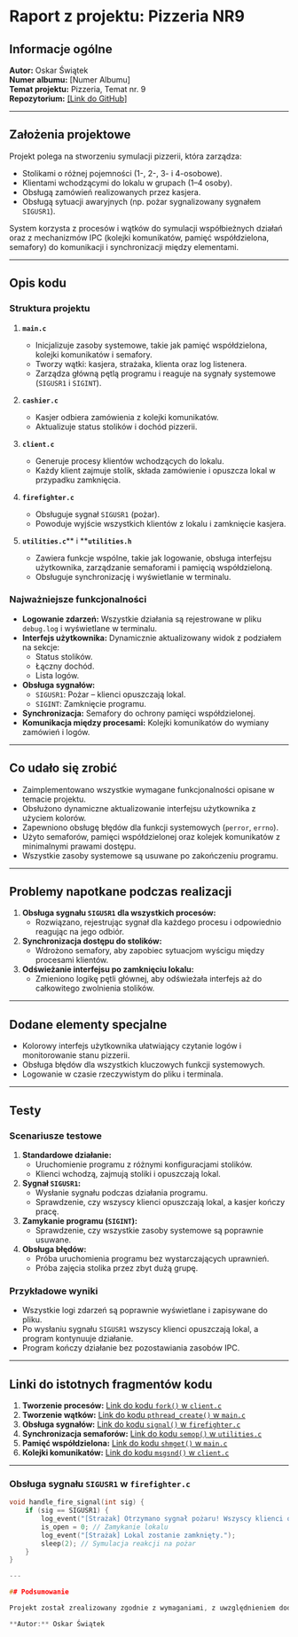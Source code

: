 # Raport z projektu: Pizzeria NR9

## Informacje ogólne

**Autor:** Oskar Świątek\
**Numer albumu:** [Numer Albumu]\
**Temat projektu:** Pizzeria, Temat nr. 9\
**Repozytorium:** [\[Link do GitHub\]](https://github.com/Holingo/Pizzeria-Simulation/)

---

## Założenia projektowe

Projekt polega na stworzeniu symulacji pizzerii, która zarządza:

- Stolikami o różnej pojemności (1-, 2-, 3- i 4-osobowe).
- Klientami wchodzącymi do lokalu w grupach (1–4 osoby).
- Obsługą zamówień realizowanych przez kasjera.
- Obsługą sytuacji awaryjnych (np. pożar sygnalizowany sygnałem `SIGUSR1`).

System korzysta z procesów i wątków do symulacji współbieżnych działań oraz z mechanizmów IPC (kolejki komunikatów, pamięć współdzielona, semafory) do komunikacji i synchronizacji między elementami.

---

## Opis kodu

### Struktura projektu

1. **`main.c`**

   - Inicjalizuje zasoby systemowe, takie jak pamięć współdzielona, kolejki komunikatów i semafory.
   - Tworzy wątki: kasjera, strażaka, klienta oraz log listenera.
   - Zarządza główną pętlą programu i reaguje na sygnały systemowe (`SIGUSR1` i `SIGINT`).

2. **`cashier.c`**

   - Kasjer odbiera zamówienia z kolejki komunikatów.
   - Aktualizuje status stolików i dochód pizzerii.

3. **`client.c`**

   - Generuje procesy klientów wchodzących do lokalu.
   - Każdy klient zajmuje stolik, składa zamówienie i opuszcza lokal w przypadku zamknięcia.

4. **`firefighter.c`**

   - Obsługuje sygnał `SIGUSR1` (pożar).
   - Powoduje wyjście wszystkich klientów z lokalu i zamknięcie kasjera.

5. **`utilities.c`**\*\* i \*\***`utilities.h`**

   - Zawiera funkcje wspólne, takie jak logowanie, obsługa interfejsu użytkownika, zarządzanie semaforami i pamięcią współdzieloną.
   - Obsługuje synchronizację i wyświetlanie w terminalu.

### Najważniejsze funkcjonalności

- **Logowanie zdarzeń:** Wszystkie działania są rejestrowane w pliku `debug.log` i wyświetlane w terminalu.
- **Interfejs użytkownika:** Dynamicznie aktualizowany widok z podziałem na sekcje:
  - Status stolików.
  - Łączny dochód.
  - Lista logów.
- **Obsługa sygnałów:**
  - `SIGUSR1`: Pożar – klienci opuszczają lokal.
  - `SIGINT`: Zamknięcie programu.
- **Synchronizacja:** Semafory do ochrony pamięci współdzielonej.
- **Komunikacja między procesami:** Kolejki komunikatów do wymiany zamówień i logów.

---

## Co udało się zrobić

- Zaimplementowano wszystkie wymagane funkcjonalności opisane w temacie projektu.
- Obsłużono dynamiczne aktualizowanie interfejsu użytkownika z użyciem kolorów.
- Zapewniono obsługę błędów dla funkcji systemowych (`perror`, `errno`).
- Użyto semaforów, pamięci współdzielonej oraz kolejek komunikatów z minimalnymi prawami dostępu.
- Wszystkie zasoby systemowe są usuwane po zakończeniu programu.

---

## Problemy napotkane podczas realizacji

1. **Obsługa sygnału ********`SIGUSR1`******** dla wszystkich procesów:**
   - Rozwiązano, rejestrując sygnał dla każdego procesu i odpowiednio reagując na jego odbiór.
2. **Synchronizacja dostępu do stolików:**
   - Wdrożono semafory, aby zapobiec sytuacjom wyścigu między procesami klientów.
3. **Odświeżanie interfejsu po zamknięciu lokalu:**
   - Zmieniono logikę pętli głównej, aby odświeżała interfejs aż do całkowitego zwolnienia stolików.

---

## Dodane elementy specjalne

- Kolorowy interfejs użytkownika ułatwiający czytanie logów i monitorowanie stanu pizzerii.
- Obsługa błędów dla wszystkich kluczowych funkcji systemowych.
- Logowanie w czasie rzeczywistym do pliku i terminala.

---

## Testy

### Scenariusze testowe

1. **Standardowe działanie:**
   - Uruchomienie programu z różnymi konfiguracjami stolików.
   - Klienci wchodzą, zajmują stoliki i opuszczają lokal.
2. **Sygnał ********`SIGUSR1`********:**
   - Wysłanie sygnału podczas działania programu.
   - Sprawdzenie, czy wszyscy klienci opuszczają lokal, a kasjer kończy pracę.
3. **Zamykanie programu (********`SIGINT`********):**
   - Sprawdzenie, czy wszystkie zasoby systemowe są poprawnie usuwane.
4. **Obsługa błędów:**
   - Próba uruchomienia programu bez wystarczających uprawnień.
   - Próba zajęcia stolika przez zbyt dużą grupę.

### Przykładowe wyniki

- Wszystkie logi zdarzeń są poprawnie wyświetlane i zapisywane do pliku.
- Po wysłaniu sygnału `SIGUSR1` wszyscy klienci opuszczają lokal, a program kontynuuje działanie.
- Program kończy działanie bez pozostawiania zasobów IPC.

---

## Linki do istotnych fragmentów kodu

1. **Tworzenie procesów:** [Link do kodu ](https://github.com/Holingo/Pizzeria-Simulation/blob/8baf40f4b5225a00f75f2fed852f2c1657d43369/client.c#L27)[`fork()`](#)[ w ](#)[`client.c`](#)
2. **Tworzenie wątków:** [Link do kodu ](https://github.com/Holingo/Pizzeria-Simulation/blob/62f5e4b67b6a51fd38400a6715c707cc6a8def30/main.c#L56-L79)[`pthread_create()`](#)[ w ](#)[`main.c`](#)
3. **Obsługa sygnałów:** [Link do kodu ](https://github.com/Holingo/Pizzeria-Simulation/blob/62f5e4b67b6a51fd38400a6715c707cc6a8def30/firefighter.c#L20-L25)[`signal()`](#)[ w ](#)[`firefighter.c`](#)
4. **Synchronizacja semaforów:** [Link do kodu ](https://github.com/Holingo/Pizzeria-Simulation/blob/62f5e4b67b6a51fd38400a6715c707cc6a8def30/utilities.c#L113-L127)[`semop()`](#)[ w ](#)[`utilities.c`](#)
5. **Pamięć współdzielona:** [Link do kodu ](https://github.com/Holingo/Pizzeria-Simulation/blob/62f5e4b67b6a51fd38400a6715c707cc6a8def30/main.c#L126)[`shmget()`](#)[ w ](#)[`main.c`](#)
6. **Kolejki komunikatów:** [Link do kodu ](https://github.com/Holingo/Pizzeria-Simulation/blob/8baf40f4b5225a00f75f2fed852f2c1657d43369/client.c#L68-L70)[`msgsnd()`](#)[ w ](#)[`client.c`](#)

---

### Obsługa sygnału `SIGUSR1` w `firefighter.c`

```c
void handle_fire_signal(int sig) {
    if (sig == SIGUSR1) {
        log_event("[Strażak] Otrzymano sygnał pożaru! Wszyscy klienci opuszczają lokal.");
        is_open = 0; // Zamykanie lokalu
        log_event("[Strażak] Lokal zostanie zamknięty.");
        sleep(2); // Symulacja reakcji na pożar
    }
}

---

## Podsumowanie

Projekt został zrealizowany zgodnie z wymaganiami, z uwzględnieniem dodatkowych funkcjonalności, takich jak kolorowy interfejs użytkownika i zaawansowana obsługa błędów. Wszystkie testy zakończyły się pomyślnie, a kod spełnia kryteria czytelności i modularności.

**Autor:** Oskar Świątek

